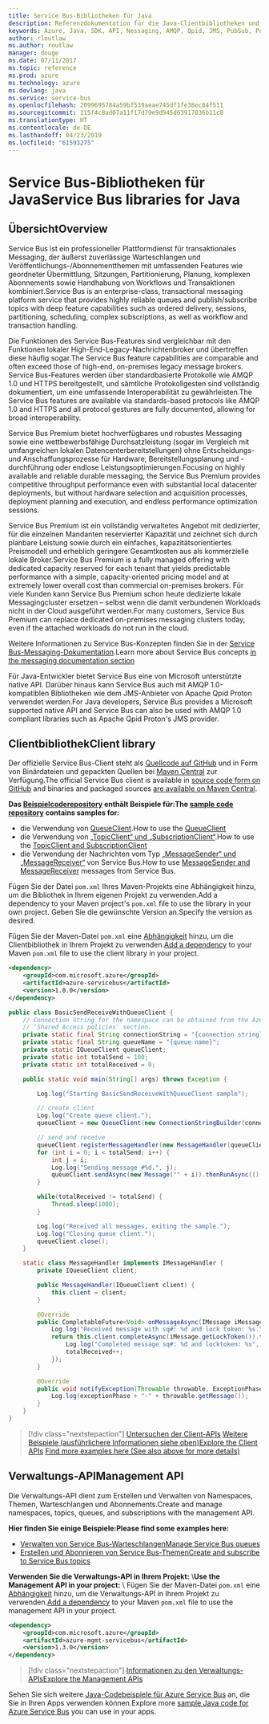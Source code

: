 ```yaml
---
title: Service Bus-Bibliotheken für Java
description: Referenzdokumentation für die Java-Clientbibliotheken und -Verwaltungsbibliotheken für Service Bus
keywords: Azure, Java, SDK, API, Nessaging, AMQP, Qpid, JMS, PubSub, Pub-Sub, Nachrichtenbroker
author: rloutlaw
ms.author: routlaw
manager: douge
ms.date: 07/11/2017
ms.topic: reference
ms.prod: azure
ms.technology: azure
ms.devlang: java
ms.service: service-bus
ms.openlocfilehash: 2099695784a59bf539aeae745df1fe38ec84f511
ms.sourcegitcommit: 115f4c8ad07a11f17d79e9d945d63917836b11c8
ms.translationtype: HT
ms.contentlocale: de-DE
ms.lasthandoff: 04/23/2019
ms.locfileid: "61593275"
---
```

# <a name="service-bus-libraries-for-java"></a><span data-ttu-id="2be01-104">Service Bus-Bibliotheken für Java</span><span class="sxs-lookup"><span data-stu-id="2be01-104">Service Bus libraries for Java</span></span>

## <a name="overview"></a><span data-ttu-id="2be01-105">Übersicht</span><span class="sxs-lookup"><span data-stu-id="2be01-105">Overview</span></span>

<span data-ttu-id="2be01-106">Service Bus ist ein professioneller Plattformdienst für transaktionales Messaging, der äußerst zuverlässige Warteschlangen und Veröffentlichungs-/Abonnementthemen mit umfassenden Features wie geordneter Übermittlung, Sitzungen, Partitionierung, Planung, komplexen Abonnements sowie Handhabung von Workflows und Transaktionen kombiniert.</span><span class="sxs-lookup"><span data-stu-id="2be01-106">Service Bus is an enterprise-class, transactional messaging platform service that provides highly reliable queues and publish/subscribe topics with deep feature capabilities such as ordered delivery, sessions, partitioning, scheduling, complex subscriptions, as well as workflow and transaction handling.</span></span>

<span data-ttu-id="2be01-107">Die Funktionen des Service Bus-Features sind vergleichbar mit den Funktionen lokaler High-End-Legacy-Nachrichtenbroker und übertreffen diese häufig sogar.</span><span class="sxs-lookup"><span data-stu-id="2be01-107">The Service Bus feature capabilities are comparable and often exceed those of high-end, on-premises legacy message brokers.</span></span> <span data-ttu-id="2be01-108">Service Bus-Features werden über standardbasierte Protokolle wie AMQP 1.0 und HTTPS bereitgestellt, und sämtliche Protokollgesten sind vollständig dokumentiert, um eine umfassende Interoperabilität zu gewährleisten.</span><span class="sxs-lookup"><span data-stu-id="2be01-108">The Service Bus features are available via standards-based protocols like AMQP 1.0 and HTTPS and all protocol gestures are fully documented, allowing for broad interoperability.</span></span> 

<span data-ttu-id="2be01-109">Service Bus Premium bietet hochverfügbares und robustes Messaging sowie eine wettbewerbsfähige Durchsatzleistung (sogar im Vergleich mit umfangreichen lokalen Datencenterbereitstellungen) ohne Entscheidungs- und Anschaffungsprozesse für Hardware, Bereitstellungsplanung und -durchführung oder endlose Leistungsoptimierungen.</span><span class="sxs-lookup"><span data-stu-id="2be01-109">Focusing on highly available and reliable durable messaging, the Service Bus Premium provides competitive throughput performance even with substantial local datacenter deployments, but without hardware selection and acquisition processes, deployment planning and execution, and endless performance optimization sessions.</span></span> 

<span data-ttu-id="2be01-110">Service Bus Premium ist ein vollständig verwaltetes Angebot mit dedizierter, für die einzelnen Mandanten reservierter Kapazität und zeichnet sich durch planbare Leistung sowie durch ein einfaches, kapazitätsorientiertes Preismodell und erheblich geringere Gesamtkosten aus als kommerzielle lokale Broker.</span><span class="sxs-lookup"><span data-stu-id="2be01-110">Service Bus Premium is a fully managed offering with dedicated capacity reserved for each tenant that yields predictable performance with a simple, capacity-oriented pricing model and at extremely lower overall cost than commercial on-premises brokers.</span></span> <span data-ttu-id="2be01-111">Für viele Kunden kann Service Bus Premium schon heute dedizierte lokale Messagingcluster ersetzen – selbst wenn die damit verbundenen Workloads nicht in der Cloud ausgeführt werden.</span><span class="sxs-lookup"><span data-stu-id="2be01-111">For many customers, Service Bus Premium can replace dedicated on-premises messaging clusters today, even if the attached workloads do not run in the cloud.</span></span> 

<span data-ttu-id="2be01-112">Weitere Informationen zu Service Bus-Konzepten finden Sie in der [Service Bus-Messaging-Dokumentation](https://docs.microsoft.com/azure/service-bus-messaging/).</span><span class="sxs-lookup"><span data-stu-id="2be01-112">Learn more about Service Bus concepts [in the messaging documentation section](https://docs.microsoft.com/azure/service-bus-messaging/)</span></span> 

<span data-ttu-id="2be01-113">Für Java-Entwickler bietet Service Bus eine von Microsoft unterstützte native API. Darüber hinaus kann Service Bus auch mit AMQP 1.0-kompatiblen Bibliotheken wie dem JMS-Anbieter von Apache Qpid Proton verwendet werden.</span><span class="sxs-lookup"><span data-stu-id="2be01-113">For Java developers, Service Bus provides a Microsoft supported native API and Service Bus can also be used with AMQP 1.0 compliant libraries such as Apache Qpid Proton's JMS provider.</span></span>

## <a name="client-library"></a><span data-ttu-id="2be01-114">Clientbibliothek</span><span class="sxs-lookup"><span data-stu-id="2be01-114">Client library</span></span>

<span data-ttu-id="2be01-115">Der offizielle Service Bus-Client steht als [Quellcode auf GitHub](https://github.com/azure/azure-service-bus-java) und in Form von Binärdateien und gepackten Quellen bei [Maven Central](http://search.maven.org/#search%7Cga%7C1%7Ca%3A%22azure-servicebus%22) zur Verfügung.</span><span class="sxs-lookup"><span data-stu-id="2be01-115">The official Service Bus client is available in [source code form on GitHub](https://github.com/azure/azure-service-bus-java) and binaries and packaged sources [are available on Maven Central](http://search.maven.org/#search%7Cga%7C1%7Ca%3A%22azure-servicebus%22).</span></span>

<span data-ttu-id="2be01-116">**Das [Beispielcoderepository](https://github.com/Azure/azure-service-bus/blob/master/samples/Java/) enthält Beispiele für:**</span><span class="sxs-lookup"><span data-stu-id="2be01-116">**The [sample code repository](https://github.com/Azure/azure-service-bus/blob/master/samples/Java/) contains samples for:**</span></span>
* <span data-ttu-id="2be01-117">die Verwendung von [QueueClient](https://github.com/Azure/azure-service-bus/blob/master/samples/Java/src/com/microsoft/azure/servicebus/samples/BasicSendReceiveWithQueueClient.java).</span><span class="sxs-lookup"><span data-stu-id="2be01-117">How to use the [QueueClient](https://github.com/Azure/azure-service-bus/blob/master/samples/Java/src/com/microsoft/azure/servicebus/samples/BasicSendReceiveWithQueueClient.java)</span></span>
* <span data-ttu-id="2be01-118">die Verwendung von [„TopicClient“ und „SubscriptionClient“](https://github.com/Azure/azure-service-bus/blob/master/samples/Java/src/com/microsoft/azure/servicebus/samples/BasicSendReceiveWithTopicSubscriptionClient.java).</span><span class="sxs-lookup"><span data-stu-id="2be01-118">How to use the [TopicClient and SubscriptionClient](https://github.com/Azure/azure-service-bus/blob/master/samples/Java/src/com/microsoft/azure/servicebus/samples/BasicSendReceiveWithTopicSubscriptionClient.java)</span></span>
* <span data-ttu-id="2be01-119">die Verwendung der Nachrichten vom Typ [„MessageSender“ und „MessageReceiver“](https://github.com/Azure/azure-service-bus/blob/master/samples/Java/src/com/microsoft/azure/servicebus/samples/SendReceiveWithMessageSenderReceiver.java) von Service Bus.</span><span class="sxs-lookup"><span data-stu-id="2be01-119">How to use [MessageSender and MessageReceiver](https://github.com/Azure/azure-service-bus/blob/master/samples/Java/src/com/microsoft/azure/servicebus/samples/SendReceiveWithMessageSenderReceiver.java) messages from Service Bus.</span></span>

<span data-ttu-id="2be01-120">Fügen Sie der Datei `pom.xml` Ihres Maven-Projekts eine Abhängigkeit hinzu, um die Bibliothek in Ihrem eigenen Projekt zu verwenden.</span><span class="sxs-lookup"><span data-stu-id="2be01-120">Add a dependency to your Maven project's `pom.xml` file to use the library in your own project.</span></span> <span data-ttu-id="2be01-121">Geben Sie die gewünschte Version an.</span><span class="sxs-lookup"><span data-stu-id="2be01-121">Specify the version as desired.</span></span>

<span data-ttu-id="2be01-122">Fügen Sie der Maven-Datei `pom.xml` eine [Abhängigkeit](https://maven.apache.org/guides/getting-started/index.html#How_do_I_use_external_dependencies) hinzu, um die Clientbibliothek in Ihrem Projekt zu verwenden.</span><span class="sxs-lookup"><span data-stu-id="2be01-122">[Add a dependency](https://maven.apache.org/guides/getting-started/index.html#How_do_I_use_external_dependencies) to your Maven `pom.xml` file to use the client library in your project.</span></span>

```XML
<dependency>
    <groupId>com.microsoft.azure</groupId>
    <artifactId>azure-servicebus</artifactId>
    <version>1.0.0</version>
</dependency>
```

```java
public class BasicSendReceiveWithQueueClient {
    // Connection String for the namespace can be obtained from the Azure portal under the
    // 'Shared Access policies' section.
    private static final String connectionString = "{connection string}";
    private static final String queueName = "{queue name}";
    private static IQueueClient queueClient;
    private static int totalSend = 100;
    private static int totalReceived = 0;

    public static void main(String[] args) throws Exception {

        Log.log("Starting BasicSendReceiveWithQueueClient sample");

        // create client
        Log.log("Create queue client.");
        queueClient = new QueueClient(new ConnectionStringBuilder(connectionString, queueName), ReceiveMode.PeekLock);

        // send and receive
        queueClient.registerMessageHandler(new MessageHandler(queueClient), new MessageHandlerOptions(1, false, Duration.ofMinutes(1)));
        for (int i = 0; i < totalSend; i++) {
            int j = i;
            Log.log("Sending message #%d.", j);
            queueClient.sendAsync(new Message("" + i)).thenRunAsync(() -> { Log.log("Sent message #%d.", j);});
        }

        while(totalReceived != totalSend) {
            Thread.sleep(1000);
        }

        Log.log("Received all messages, exiting the sample.");
        Log.log("Closing queue client.");
        queueClient.close();
    }

    static class MessageHandler implements IMessageHandler {
        private IQueueClient client;

        public MessageHandler(IQueueClient client) {
            this.client = client;
        }

        @Override
        public CompletableFuture<Void> onMessageAsync(IMessage iMessage) {
            Log.log("Received message with sq#: %d and lock token: %s.", iMessage.getSequenceNumber(), iMessage.getLockToken());
            return this.client.completeAsync(iMessage.getLockToken()).thenRunAsync(() -> {
                Log.log("Completed message sq#: %d and locktoken: %s", iMessage.getSequenceNumber(), iMessage.getLockToken());
                totalReceived++;
            });
        }

        @Override
        public void notifyException(Throwable throwable, ExceptionPhase exceptionPhase) {
            Log.log(exceptionPhase + "-" + throwable.getMessage());
        }
    }
}
```

> [!div class="nextstepaction"]
> <span data-ttu-id="2be01-123">[Untersuchen der Client-APIs](/java/api/overview/azure/servicebus/client)
> [Weitere Beispiele (ausführlichere Informationen siehe oben)](https://github.com/Azure/azure-service-bus/blob/master/samples/Java/)</span><span class="sxs-lookup"><span data-stu-id="2be01-123">[Explore the Client APIs](/java/api/overview/azure/servicebus/client)
[Find more examples here (See also above for more details)](https://github.com/Azure/azure-service-bus/blob/master/samples/Java/)</span></span>

## <a name="management-api"></a><span data-ttu-id="2be01-124">Verwaltungs-API</span><span class="sxs-lookup"><span data-stu-id="2be01-124">Management API</span></span>

<span data-ttu-id="2be01-125">Die Verwaltungs-API dient zum Erstellen und Verwalten von Namespaces, Themen, Warteschlangen und Abonnements.</span><span class="sxs-lookup"><span data-stu-id="2be01-125">Create and manage namespaces, topics, queues, and subscriptions with the management API.</span></span>

<span data-ttu-id="2be01-126">**Hier finden Sie einige Beispiele:**</span><span class="sxs-lookup"><span data-stu-id="2be01-126">**Please find some examples here:**</span></span>
* [<span data-ttu-id="2be01-127">Verwalten von Service Bus-Warteschlangen</span><span class="sxs-lookup"><span data-stu-id="2be01-127">Manage Service Bus queues</span></span>](https://github.com/Azure-Samples/service-bus-java-manage-queue-with-basic-features)
* [<span data-ttu-id="2be01-128">Erstellen und Abonnieren von Service Bus-Themen</span><span class="sxs-lookup"><span data-stu-id="2be01-128">Create and subscribe to Service Bus topics</span></span>](https://github.com/Azure-Samples/service-bus-java-manage-publish-subscribe-with-basic-features)

<span data-ttu-id="2be01-129">**Verwenden Sie die Verwaltungs-API in Ihrem Projekt:**
\\</span><span class="sxs-lookup"><span data-stu-id="2be01-129">**Use the Management API in your project:**
\\</span></span>
<span data-ttu-id="2be01-130">Fügen Sie der Maven-Datei `pom.xml` eine [Abhängigkeit](https://maven.apache.org/guides/getting-started/index.html#How_do_I_use_external_dependencies) hinzu, um die Verwaltungs-API in Ihrem Projekt zu verwenden.</span><span class="sxs-lookup"><span data-stu-id="2be01-130">[Add a dependency](https://maven.apache.org/guides/getting-started/index.html#How_do_I_use_external_dependencies) to your Maven `pom.xml` file to use the management API in your project.</span></span>  

```XML
<dependency>
    <groupId>com.microsoft.azure</groupId>
    <artifactId>azure-mgmt-servicebus</artifactId>
    <version>1.3.0</version>
</dependency>
```

> [!div class="nextstepaction"]
> [<span data-ttu-id="2be01-131">Informationen zu den Verwaltungs-APIs</span><span class="sxs-lookup"><span data-stu-id="2be01-131">Explore the Management APIs</span></span>](/java/api/overview/azure/servicebus/management)

<span data-ttu-id="2be01-132">Sehen Sie sich weitere [Java-Codebeispiele für Azure Service Bus](https://azure.microsoft.com/resources/samples/?platform=java&term=bus) an, die Sie in Ihren Apps verwenden können.</span><span class="sxs-lookup"><span data-stu-id="2be01-132">Explore more [sample Java code for Azure Service Bus](https://azure.microsoft.com/resources/samples/?platform=java&term=bus) you can use in your apps.</span></span>
